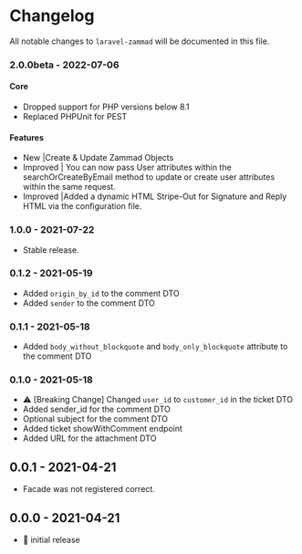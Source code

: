 # Changelog

All notable changes to `laravel-zammad` will be documented in this file.

### 2.0.0beta - 2022-07-06

#### Core

- Dropped support for PHP versions below 8.1
- Replaced PHPUnit for PEST

#### Features

- New |Create & Update Zammad Objects
- Improved | You can now pass User attributes within the searchOrCreateByEmail method to update or create user
  attributes within the same request.
- Improved |Added a dynamic HTML Stripe-Out for Signature and Reply HTML via the configuration file.

### 1.0.0 - 2021-07-22

- Stable release.

### 0.1.2 - 2021-05-19

- Added `origin_by_id` to the comment DTO
- Added `sender` to the comment DTO

### 0.1.1 - 2021-05-18

- Added `body_without_blockquote` and `body_only_blockquote` attribute to the
  comment DTO

### 0.1.0 - 2021-05-18

- ⚠️ [Breaking Change] Changed `user_id` to `customer_id` in the ticket DTO
- Added sender_id for the comment DTO
- Optional subject for the comment DTO
- Added ticket showWithComment endpoint
- Added URL for the attachment DTO

## 0.0.1 - 2021-04-21

- Facade was not registered correct.

## 0.0.0 - 2021-04-21

- 🎉 initial release
